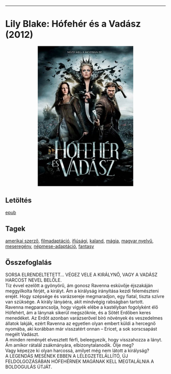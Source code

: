 <hr/>

# <a name="id_618">Lily Blake: Hófehér és a Vadász (2012)</a>
<center><img src="https://github.com/BercziSandor/calibre_lib/raw/main/main/Lily%20Blake/Hofeher%20es%20a%20vadasz%20%28618%29/cover.jpg" alt="cover" width="300"/></center>

## Letöltés
[epub](https://github.com/BercziSandor/calibre_lib/raw/main/main/Lily%20Blake/Hofeher%20es%20a%20vadasz%20%28618%29/Hofeher%20es%20a%20Vadasz%20-%20Lily%20Blake.epub)

## Tagek
[amerikai szerző](https://github.com/berczisandor/calibre_lib/blob/main/main/_tags/amerikai%20szerz%c5%91.md), [filmadaptáció](https://github.com/berczisandor/calibre_lib/blob/main/main/_tags/filmadapt%c3%a1ci%c3%b3.md), [ifjúsági](https://github.com/berczisandor/calibre_lib/blob/main/main/_tags/ifj%c3%bas%c3%a1gi.md), [kaland](https://github.com/berczisandor/calibre_lib/blob/main/main/_tags/kaland.md), [mágia](https://github.com/berczisandor/calibre_lib/blob/main/main/_tags/m%c3%a1gia.md), [magyar nyelvű](https://github.com/berczisandor/calibre_lib/blob/main/main/_tags/magyar%20nyelv%c5%b1.md), [meseregény](https://github.com/berczisandor/calibre_lib/blob/main/main/_tags/mesereg%c3%a9ny.md), [népmese-adaptáció](https://github.com/berczisandor/calibre_lib/blob/main/main/_tags/n%c3%a9pmese-adapt%c3%a1ci%c3%b3.md), [fantasy](https://github.com/berczisandor/calibre_lib/blob/main/main/_tags/fantasy.md)

## Összefoglalás
<div>
<p>SORSA ​ELRENDELTETETT… VÉGEZ VELE A KIRÁLYNŐ, VAGY A VADÁSZ HARCOST NEVEL BELŐLE.<br>Tíz évvel ezelőtt a gyönyörű, ám gonosz Ravenna esküvője éjszakáján meggyilkolta férjét, a királyt. Ám a királyság irányítása kezdi felemészteni erejét. Hogy szépsége és varázsereje megmaradjon, egy fiatal, tiszta szívre van szüksége. A király lányáéra, akit mindvégig rabságban tartott.<br>Ravenna megparancsolja, hogy vigyék elébe a kastélyban fogolyként élő Hófehért, ám a lánynak sikerül megszöknie, és a Sötét Erdőben keres menedéket. Az Erdőt azonban varázserővel bíró növények és veszedelmes állatok lakják, ezért Ravenna az egyetlen olyan embert küldi a hercegnő nyomába, aki korábban már visszatért onnan – Ericet, a sok sorscsapást megélt Vadászt.<br>A minden reményét elvesztett férfi, beleegyezik, hogy visszahozza a lányt. Ám amikor rátalál zsákmányára, elbizonytalanodik. Ölje meg?<br>Vagy képezze ki olyan harcossá, amilyet még nem látott a királyság?<br>A LEGENDÁS MESÉNEK EBBEN A LÉLEGZETELÁLLÍTÓ, ÚJ FELDOLGOZÁSÁBAN HÓFEHÉRNEK MAGÁNAK KELL MEGTALÁLNIA A BOLDOGULÁS ÚTJÁT.</p></div>



